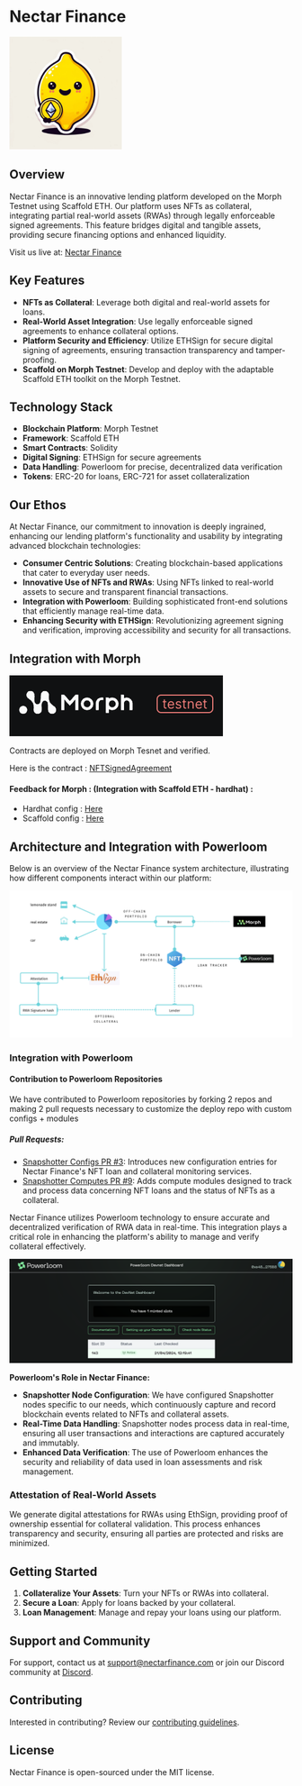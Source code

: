 # Nectar Finance

<img src="./docs/Nectar.jpg" alt="Nectar Finance Logo" width="200" />

## Overview
Nectar Finance is an innovative lending platform developed on the Morph Testnet using Scaffold ETH. Our platform uses NFTs as collateral, integrating partial real-world assets (RWAs) through legally enforceable signed agreements. This feature bridges digital and tangible assets, providing secure financing options and enhanced liquidity.

Visit us live at: [Nectar Finance](https://nectarfinance.vercel.app/)

## Key Features
- **NFTs as Collateral**: Leverage both digital and real-world assets for loans.
- **Real-World Asset Integration**: Use legally enforceable signed agreements to enhance collateral options.
- **Platform Security and Efficiency**: Utilize ETHSign for secure digital signing of agreements, ensuring transaction transparency and tamper-proofing.
- **Scaffold on Morph Testnet**: Develop and deploy with the adaptable Scaffold ETH toolkit on the Morph Testnet.

## Technology Stack
- **Blockchain Platform**: Morph Testnet
- **Framework**: Scaffold ETH
- **Smart Contracts**: Solidity
- **Digital Signing**: ETHSign for secure agreements
- **Data Handling**: Powerloom for precise, decentralized data verification
- **Tokens**: ERC-20 for loans, ERC-721 for asset collateralization

## Our Ethos
At Nectar Finance, our commitment to innovation is deeply ingrained, enhancing our lending platform's functionality and usability by integrating advanced blockchain technologies:

- **Consumer Centric Solutions**: Creating blockchain-based applications that cater to everyday user needs.
- **Innovative Use of NFTs and RWAs**: Using NFTs linked to real-world assets to secure and transparent financial transactions.
- **Integration with Powerloom**: Building sophisticated front-end solutions that efficiently manage real-time data.
- **Enhancing Security with ETHSign**: Revolutionizing agreement signing and verification, improving accessibility and security for all transactions.


## Integration with Morph 

![Morph Tesnet](./docs/Morph.png)

Contracts are deployed on Morph Tesnet and verified. 

Here is the contract : [NFTSignedAgreement](https://explorer-testnet.morphl2.io/address/0x2D7D2B5fb66D414aD5dac757361139f230A92D4c?tab=contract)

#### Feedback for Morph : (Integration with Scaffold ETH - hardhat) : 

- Hardhat config : [Here](https://github.com/WilliamUW/ScalingEthereum2024/blob/master/packages/hardhat/hardhat.config.ts)
- Scaffold config : [Here](https://github.com/WilliamUW/ScalingEthereum2024/blob/master/packages/nextjs/scaffold.config.ts)


## Architecture and Integration with Powerloom

Below is an overview of the Nectar Finance system architecture, illustrating how different components interact within our platform:

![Nectar Finance Architecture](./docs/architecture3.png)

### Integration with Powerloom

#### Contribution to Powerloom Repositories

We have contributed to Powerloom repositories by forking 2 repos and making 2 pull requests necessary to customize the deploy repo with custom configs + modules

##### **Pull Requests**:

- [Snapshotter Configs PR #3](https://github.com/PowerLoom/snapshotter-configs/pull/3): Introduces new configuration entries for Nectar Finance's NFT loan and collateral monitoring services.
- [Snapshotter Computes PR #9](https://github.com/PowerLoom/snapshotter-computes/pull/9): Adds compute modules designed to track and process data concerning NFT loans and the status of NFTs as a collateral. 

Nectar Finance utilizes Powerloom technology to ensure accurate and decentralized verification of RWA data in real-time. This integration plays a critical role in enhancing the platform's ability to manage and verify collateral effectively.

![Powerloom Activity](./docs/powerloom.png)


**Powerloom's Role in Nectar Finance:**

- **Snapshotter Node Configuration**: We have configured Snapshotter nodes specific to our needs, which continuously capture and record blockchain events related to NFTs and collateral assets.
- **Real-Time Data Handling**: Snapshotter nodes process data in real-time, ensuring all user transactions and interactions are captured accurately and immutably.
- **Enhanced Data Verification**: The use of Powerloom enhances the security and reliability of data used in loan assessments and risk management.

### Attestation of Real-World Assets

We generate digital attestations for RWAs using EthSign, providing proof of ownership essential for collateral validation. This process enhances transparency and security, ensuring all parties are protected and risks are minimized.

## Getting Started

1. **Collateralize Your Assets**: Turn your NFTs or RWAs into collateral.
2. **Secure a Loan**: Apply for loans backed by your collateral.
3. **Loan Management**: Manage and repay your loans using our platform.

## Support and Community

For support, contact us at [support@nectarfinance.com](mailto:support@nectarfinance.com) or join our Discord community at [Discord](<DISCORD_LINK>).

## Contributing

Interested in contributing? Review our [contributing guidelines](<LINK_TO_CONTRIBUTING_GUIDELINES>).

## License

Nectar Finance is open-sourced under the MIT license.
